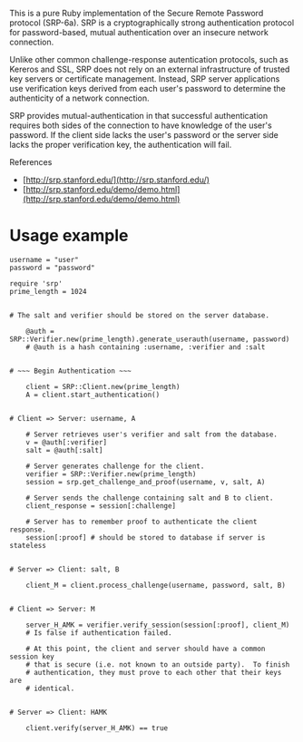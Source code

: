 This is a pure Ruby implementation of the Secure Remote Password protocol (SRP-6a). SRP is a cryptographically strong authentication protocol for password-based, mutual authentication over an insecure network connection.

Unlike other common challenge-response autentication protocols, such as Kereros and SSL, SRP does not rely on an external infrastructure of trusted key servers or certificate management. Instead, SRP server applications use verification keys derived from each user's password to determine the authenticity of a network connection.

SRP provides mutual-authentication in that successful authentication requires both sides of the connection to have knowledge of the user's password. If the client side lacks the user's password or the server side lacks the proper verification key, the authentication will fail. 


References

*	[http://srp.stanford.edu/](http://srp.stanford.edu/)
*	[http://srp.stanford.edu/demo/demo.html](http://srp.stanford.edu/demo/demo.html)

Usage example
=============


	username = "user"
	password = "password"

	require 'srp'
	prime_length = 1024


	# The salt and verifier should be stored on the server database.

		@auth = SRP::Verifier.new(prime_length).generate_userauth(username, password)
		# @auth is a hash containing :username, :verifier and :salt


	# ~~~ Begin Authentication ~~~

		client = SRP::Client.new(prime_length)
		A = client.start_authentication()


	# Client => Server: username, A

		# Server retrieves user's verifier and salt from the database.
		v = @auth[:verifier]
		salt = @auth[:salt]

		# Server generates challenge for the client.
		verifier = SRP::Verifier.new(prime_length)
		session = srp.get_challenge_and_proof(username, v, salt, A)

		# Server sends the challenge containing salt and B to client.
		client_response = session[:challenge]

		# Server has to remember proof to authenticate the client response.
		session[:proof] # should be stored to database if server is stateless


	# Server => Client: salt, B

		client_M = client.process_challenge(username, password, salt, B)


	# Client => Server: M

		server_H_AMK = verifier.verify_session(session[:proof], client_M)
		# Is false if authentication failed.

		# At this point, the client and server should have a common session key
		# that is secure (i.e. not known to an outside party).  To finish
		# authentication, they must prove to each other that their keys are
		# identical.


	# Server => Client: HAMK

		client.verify(server_H_AMK) == true


